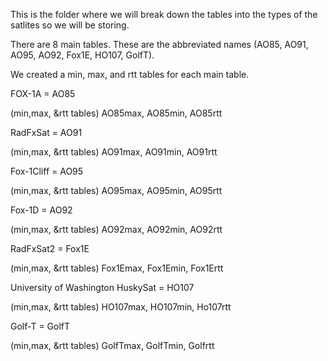 This is the folder where we will break down the tables into the types of the satlites so we will be storing.

There are 8  main tables. These are the abbreviated names (AO85, AO91, AO95, AO92, Fox1E, HO107, GolfT).

We created a min, max, and rtt tables for each main table.

FOX-1A = AO85 

(min,max, &rtt tables) AO85max, AO85min, AO85rtt

RadFxSat = AO91

(min,max, &rtt tables) AO91max, AO91min, AO91rtt

Fox-1Cliff = AO95

(min,max, &rtt tables) AO95max, AO95min, AO95rtt

Fox-1D = AO92

(min,max, &rtt tables) AO92max, AO92min, AO92rtt

RadFxSat2 = Fox1E

(min,max, &rtt tables) Fox1Emax, Fox1Emin, Fox1Ertt

University of Washington HuskySat = HO107

(min,max, &rtt tables) HO107max, HO107min, Ho107rtt

Golf-T = GolfT

(min,max, &rtt tables) GolfTmax, GolfTmin, Golfrtt
